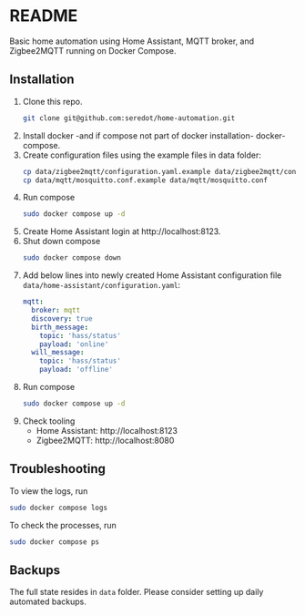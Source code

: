 # README
Basic home automation using Home Assistant, MQTT broker, and Zigbee2MQTT running on Docker Compose.

## Installation
1. Clone this repo.
    ```sh
    git clone git@github.com:seredot/home-automation.git
    ```
2. Install docker -and if compose not part of docker installation- docker-compose.
3. Create configuration files using the example files in data folder:
    ```sh
    cp data/zigbee2mqtt/configuration.yaml.example data/zigbee2mqtt/configuration.yaml
    cp data/mqtt/mosquitto.conf.example data/mqtt/mosquitto.conf
    ```
4. Run compose
    ```sh
    sudo docker compose up -d
    ```
5. Create Home Assistant login at http://localhost:8123.
6. Shut down compose
    ```sh
    sudo docker compose down
    ```
7. Add below lines into newly created Home Assistant configuration file `data/home-assistant/configuration.yaml`:
    ```yaml
    mqtt:
      broker: mqtt
      discovery: true
      birth_message:
        topic: 'hass/status'
        payload: 'online'
      will_message:
        topic: 'hass/status'
        payload: 'offline'
    ```
8. Run compose
    ```sh
    sudo docker compose up -d
    ```
9. Check tooling
    - Home Assistant: http://localhost:8123
    - Zigbee2MQTT: http://localhost:8080

## Troubleshooting
To view the logs, run
```sh
sudo docker compose logs
```
To check the processes, run
```sh
sudo docker compose ps
```

## Backups
The full state resides in `data` folder. Please consider setting up daily automated backups.
